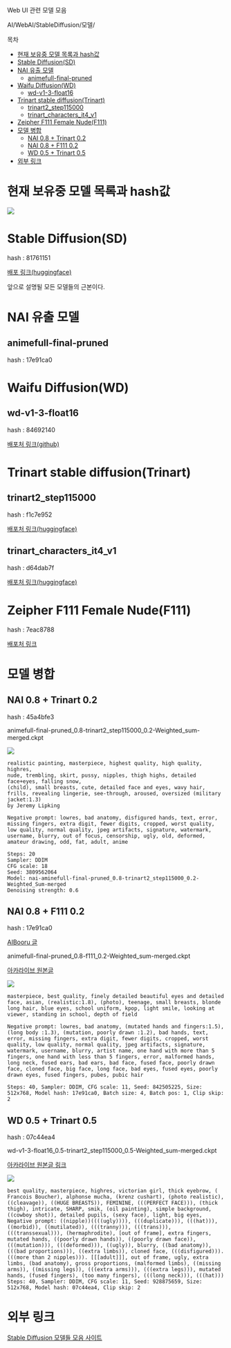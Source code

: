 Web UI 관련 모델 모음

AI/WebAI/StableDiffusion/모델/

목차
- [현재 보유중 모델 목록과 hash값](#현재-보유중-모델-목록과-hash값)
- [Stable Diffusion(SD)](#stable-diffusionsd)
- [NAI 유출 모델](#nai-유출-모델)
  - [animefull-final-pruned](#animefull-final-pruned)
- [Waifu Diffusion(WD)](#waifu-diffusionwd)
  - [wd-v1-3-float16](#wd-v1-3-float16)
- [Trinart stable diffusion(Trinart)](#trinart-stable-diffusiontrinart)
  - [trinart2_step115000](#trinart2_step115000)
  - [trinart_characters_it4_v1](#trinart_characters_it4_v1)
- [Zeipher F111 Female Nude(F111)](#zeipher-f111-female-nudef111)
- [모델 병합](#모델-병합)
  - [NAI 0.8 + Trinart 0.2](#nai-08--trinart-02)
  - [NAI 0.8 + F111 0.2](#nai-08--f111-02)
  - [WD 0.5 + Trinart 0.5](#wd-05--trinart-05)
- [외부 링크](#외부-링크)

# 현재 보유중 모델 목록과 hash값
![](2022-10-26-20-43-52.png)

# Stable Diffusion(SD)
hash : 81761151

[배포 링크(huggingface)](https://huggingface.co/blog/stable_diffusion)

앞으로 설명될 모든 모델들의 근본이다.


# NAI 유출 모델

## animefull-final-pruned
hash : 17e91ca0


# Waifu Diffusion(WD)

## wd-v1-3-float16
hash : 84692140

[배포처 링크(github)](https://gist.github.com/harubaru/f727cedacae336d1f7877c4bbe2196e1)


# Trinart stable diffusion(Trinart)

## trinart2_step115000
hash : f1c7e952

[배포처 링크(huggingface)](https://huggingface.co/naclbit/trinart_stable_diffusion_v2)


## trinart_characters_it4_v1
hash : d64dab7f

[배포처 링크(huggingface)](https://huggingface.co/naclbit/trinart_characters_19.2m_stable_diffusion_v1)


# Zeipher F111 Female Nude(F111)
hash : 7eac8788

[배포처 링크](https://ai.zeipher.com/)

# 모델 병합

## NAI 0.8 + Trinart 0.2
hash : 45a4bfe3

animefull-final-pruned_0.8-trinart2_step115000_0.2-Weighted_sum-merged.ckpt

![](2022-10-26-10-00-24.png)

```
realistic painting, masterpiece, highest quality, high quality, highres,
nude, trembling, skirt, pussy, nipples, thigh highs, detailed face+eyes, falling snow,
(child), small breasts, cute, detailed face and eyes, wavy hair, frills, revealing lingerie, see-through, aroused, oversized (military jacket:1.3)
by Jeremy Lipking

Negative prompt: lowres, bad anatomy, disfigured hands, text, error, missing fingers, extra digit, fewer digits, cropped, worst quality, low quality, normal quality, jpeg artifacts, signature, watermark, username, blurry, out of focus, censorship, ugly, old, deformed, amateur drawing, odd, fat, adult, anime

Steps: 20
Sampler: DDIM
CFG scale: 18
Seed: 3809562064
Model: nai-aminefull-final-pruned_0.8-trinart2_step115000_0.2-Weighted_Sum-merged
Denoising strength: 0.6
```


## NAI 0.8 + F111 0.2
hash : 17e91ca0

[AIBooru 글](https://aibooru.online/posts/2738?q=realistic)

animefull-final-pruned_0.8-f111_0.2-Weighted_sum-merged.ckpt

[아카라이브 원본글](https://arca.live/b/aiart/61241925)

![](2022-10-26-09-54-42.png)

```
masterpiece, best quality, finely detailed beautiful eyes and detailed face, asian, (realistic:1.8), (photo), teenage, small breasts, blonde long hair, blue eyes, school uniform, kpop, light smile, looking at viewer, standing in school, depth of field

Negative prompt: lowres, bad anatomy, (mutated hands and fingers:1.5), (long body :1.3), (mutation, poorly drawn :1.2), bad hands, text, error, missing fingers, extra digit, fewer digits, cropped, worst quality, low quality, normal quality, jpeg artifacts, signature, watermark, username, blurry, artist name, one hand with more than 5 fingers, one hand with less than 5 fingers, error, malformed hands, long neck, fused ears, bad ears, bad face, fused face, poorly drawn face, cloned face, big face, long face, bad eyes, fused eyes, poorly drawn eyes, fused fingers, pubes, pubic hair

Steps: 40, Sampler: DDIM, CFG scale: 11, Seed: 842505225, Size: 512x768, Model hash: 17e91ca0, Batch size: 4, Batch pos: 1, Clip skip: 2
```


## WD 0.5 + Trinart 0.5
hash : 07c44ea4

wd-v1-3-float16_0.5-trinart2_step115000_0.5-Weighted_sum-merged.ckpt

[아카라이브 원본글 링크](https://arca.live/b/aiart/60816940)

![](2022-10-26-10-14-14.png)


```
best quality, masterpiece, highres, victorian girl, thick eyebrow, ( Francois Boucher), alphonse mucha, (krenz cushart), (photo realistic), ((cleavage)), ((HUGE BREASTS)), FEMININE, (((PERFECT FACE))), (thick thigh), intricate, SHARP, smik, (oil painting), simple background, ((cowboy shot)), detailed pupils, (sexy face), light, big eyes,
Negative prompt: ((nipple))((((ugly)))), (((duplicate))), (((hat))), ((morbid)), ((mutilated)), (((tranny))), (((trans))), (((transsexual))), (hermaphrodite), [out of frame], extra fingers, mutated hands, ((poorly drawn hands)), ((poorly drawn face)), (((mutation))), (((deformed))), ((ugly)), blurry, ((bad anatomy)), (((bad proportions))), ((extra limbs)), cloned face, (((disfigured))). (((more than 2 nipples))). [[[adult]]], out of frame, ugly, extra limbs, (bad anatomy), gross proportions, (malformed limbs), ((missing arms)), ((missing legs)), (((extra arms))), (((extra legs))), mutated hands, (fused fingers), (too many fingers), (((long neck))), (((hat)))
Steps: 40, Sampler: DDIM, CFG scale: 11, Seed: 928875659, Size: 512x768, Model hash: 07c44ea4, Clip skip: 2
```


# 외부 링크

[Stable Diffusion 모델들 모음 사이트](https://rentry.org/sdmodels)